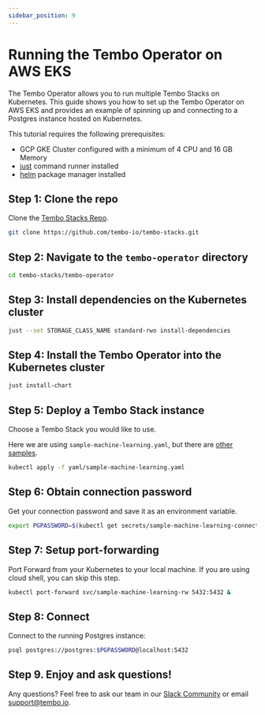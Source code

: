 ```yaml
---
sidebar_position: 9
---
```


# Running the Tembo Operator on AWS EKS

The Tembo Operator allows you to run multiple Tembo Stacks on Kubernetes. This guide shows you how to set up the Tembo
Operator on AWS EKS and provides an example of spinning up and connecting to a Postgres instance hosted on Kubernetes.

This tutorial requires the following prerequisites:

- GCP GKE Cluster configured with a minimum of 4 CPU and 16 GB Memory
- [just](https://github.com/casey/just) command runner installed
- [helm](https://helm.sh/) package manager installed

## Step 1: Clone the repo 

Clone the [Tembo Stacks Repo](https://github.com/tembo-io/tembo-stacks/tree/main).

```bash
git clone https://github.com/tembo-io/tembo-stacks.git
```  

## Step 2: Navigate to the `tembo-operator` directory

```bash
cd tembo-stacks/tembo-operator
```

## Step 3: Install dependencies on the Kubernetes cluster

```bash
just --set STORAGE_CLASS_NAME standard-rwo install-dependencies
```

## Step 4: Install the Tembo Operator into the Kubernetes cluster

```bash
just install-chart
```  

## Step 5: Deploy a Tembo Stack instance

Choose a Tembo Stack you would like to use. 

Here we are using `sample-machine-learning.yaml`, but there are [other samples](https://github.com/tembo-io/tembo-stacks/tree/main/tembo-operator/yaml).

```bash
kubectl apply -f yaml/sample-machine-learning.yaml
```  

## Step 6: Obtain connection password

Get your connection password and save it as an environment variable.

```bash
export PGPASSWORD=$(kubectl get secrets/sample-machine-learning-connection --template={{.data.password}} | base64 -d)
```  


## Step 7: Setup port-forwarding

Port Forward from your Kubernetes to your local machine. If you are using cloud shell, you can skip this step.

```bash
kubectl port-forward svc/sample-machine-learning-rw 5432:5432 &
```

## Step 8: Connect

Connect to the running Postgres instance:

```bash
psql postgres://postgres:$PGPASSWORD@localhost:5432
```

## Step 9. Enjoy and ask questions!

Any questions? Feel free to ask our team in our [Slack Community](https://join.slack.com/t/tembocommunity/shared_invite/zt-23o25qt91-AnZoC1jhLMLubwia4GeNGw) or email [support@tembo.io](mailto:support@tembo.io).
